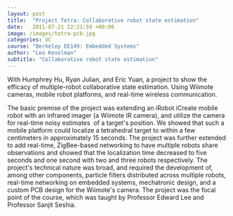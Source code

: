 ```yaml
---
layout: post
title:  "Project Tetra: Collaborative robot state estimation"
date:   2011-07-21 22:21:59 +00:00
image: /images/tetra-pcb.jpg
categories: UC
course: "Berkeley EE149: Embedded Systems"
author: "Leo Keselman"
subtitle: "Collaborative robot state estimation"
---
```

With Humphrey Hu, Ryan Julian, and Eric Yuan, a project to show the efficacy of multiple-robot collaborative state estimation. Using Wiimote cameras, mobile robot platforms, and real-time wireless communication.

The basic premise of the project was extending an iRobot iCreate mobile robot with an infrared imager (a Wiimote IR camera), and utilize the camera for real-time noisy estimates  of a target's position. We showed that such a mobile platform could localize a tetrahedral target to within a few centimeters in approximately 15 seconds. The project was further extended to add real-time, ZigBee-based networking to have multiple robots share observations and showed that the localization time decreased to five seconds and one second with two and three robots respectively. The project's technical nature was broad, and required the development of, among other components, particle filters distributed across multiple robots, real-time networking on embedded systems, mechatronic design, and a custom PCB design for the Wiimote's camera. The project was the focal point of the course, which was taught by Professor Edward Lee and Professor Sanjit Seshia.
